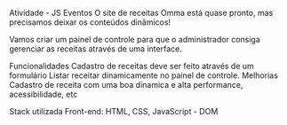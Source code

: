 Atividade - JS Eventos
O site de receitas Omma está quase pronto, mas precisamos deixar os conteúdos dinâmicos!

Vamos criar um painel de controle para que o administrador consiga gerenciar as receitas através de uma interface.

Funcionalidades
Cadastro de receitas deve ser feito através de um formulário
Listar receitar dinamicamente no painel de controle.
Melhorias
Cadastro de receita com uma boa dinamica e alta performance, acessibilidade, etc

Stack utilizada
Front-end: HTML, CSS, JavaScript - DOM